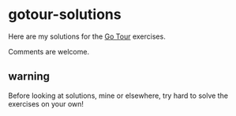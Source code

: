 gotour-solutions
================

Here are my solutions for the [Go Tour](http://tour.golang.org) exercises.

Comments are welcome.

warning
-------

Before looking at solutions, mine or elsewhere, try hard to solve the exercises on your own!
